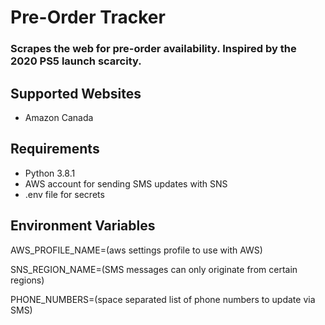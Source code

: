 # Pre-Order Tracker

### Scrapes the web for pre-order availability. Inspired by the 2020 PS5 launch scarcity.

## Supported Websites
- Amazon Canada

## Requirements
- Python 3.8.1
- AWS account for sending SMS updates with SNS
- .env file for secrets

## Environment Variables
AWS_PROFILE_NAME=(aws settings profile to use with AWS)

SNS_REGION_NAME=(SMS messages can only originate from certain regions)

PHONE_NUMBERS=(space separated list of phone numbers to update via SMS)